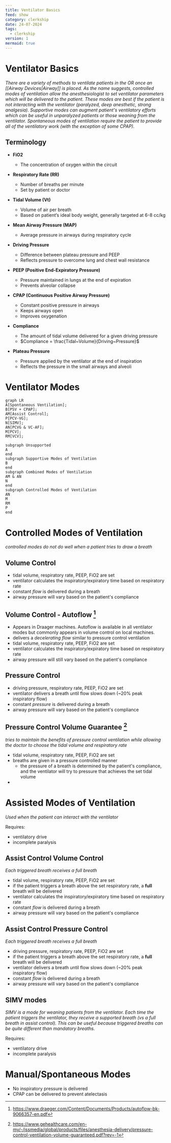 ```yaml
---
title: Ventilator Basics
feed: show
category: clerkship
date: 24-07-2024
tags:
  - clerkship
version: 1
mermaid: true
---
```


# Ventilator Basics
*There are a variety of methods to ventilate patients in the OR once an [[Airway Devices|Airway]] is placed. As the name suggests, controlled modes of ventilation allow the anesthesiologist to set ventilator parameters which will be delivered to the patient. These modes are best if the patient is not interacting with the ventilator (paralyzed, deep anesthetic, strong analgesia). Supportive modes can augment patient's ventilatory efforts which can be useful in unparalyzed patients or those weaning from the ventilator. Spontaneous modes of ventilation require the patient to provide all of the ventilatory work (with the exception of some CPAP).*

## Terminology
- **FiO2**
	- The concentration of oxygen within the circuit

- **Respiratory Rate (RR)**
	- Number of breaths per minute
	- Set by patient or doctor

- **Tidal Volume (Vt)**
  - Volume of air per breath
  - Based on patient’s ideal body weight, generally targeted at 6-8 cc/kg

- **Mean Airway Pressure (MAP)**
  - Average pressure in airways during respiratory cycle

- **Driving Pressure**
  - Difference between plateau pressure and PEEP
  - Reflects pressure to overcome lung and chest wall resistance

- **PEEP (Positive End-Expiratory Pressure)**
  - Pressure maintained in lungs at the end of expiration
  - Prevents alveolar collapse
  
- **CPAP (Continuous Positive Airway Pressure)**
  - Constant positive pressure in airways
  - Keeps airways open
  - Improves oxygenation

- **Compliance**
	- The amount of tidal volume delivered for a given driving pressure
	- $Compliance = \frac{Tidal~Volume}{Driving~Pressure}$

- **Plateau Pressure**
	- Pressure applied by the ventilator at the end of inspiration 
	- Reflects the pressure in the small airways and alveoli

# Ventilator Modes
```mermaid
graph LR
A[Spontaneous Ventilation];
B[PSV + CPAP];
AM[Assist Control];
P[PCV-VG];
N[SIMV];
AN[PCVG & VC-AF];
M[PCV];
RM[VCV];

subgraph Unsupported
A
end
subgraph Supportive Modes of Ventilation
B
end
subgraph Combined Modes of Ventilation
AM & AN
N
end
subgraph Controlled Modes of Ventilation
AN
M
RM
P
end

```
# Controlled Modes of Ventilation
*controlled modes do not do well when a patient tries to draw a breath*
## Volume Control
- tidal volume, respiratory rate, PEEP, FiO2 are set
- ventilator calculates the inspiratory/expiratory time based on respiratory rate
- constant *flow* is delivered during a breath
- airway pressure will vary based on the patient's compliance

## Volume Control - Autoflow [^2]
- Appears in Draager machines. Autoflow is available in all ventilator modes but commonly appears in volume control on local machines.
- delivers a *decelerating flow* similar to pressure control ventilation
- tidal volume, respiratory rate, PEEP, FiO2 are set
- ventilator calculates the inspiratory/expiratory time based on respiratory rate
- airway pressure will still vary based on the patient's compliance

## Pressure Control
- driving pressure, respiratory rate, PEEP, FiO2 are set
- ventilator delivers a breath until flow slows down (~20% peak inspiratory flow)
- constant *pressure* is delivered during a breath
- airway pressure will vary based on the patient's compliance

## Pressure Control Volume Guarantee [^1]
*tries to maintain the benefits of pressure control ventilation while allowing the doctor to choose the tidal volume and respiratory rate*
- tidal volume, respiratory rate, PEEP, FiO2 are set
- breaths are given in a pressure controlled manner
	- the pressure of a breath is determined by the patient's compliance, and the ventilator will try to pressure that achieves the set tidal volume
- 
# Assisted Modes of Ventilation
*Used when the patient can interact with the ventilator*

Requires:
- ventilatory drive
- incomplete paralysis

## Assist Control Volume Control
*Each triggered breath receives a full breath*
- tidal volume, respiratory rate, PEEP, FiO2 are set
- if the patient triggers a breath above the set respiratory rate, a **full** breath will be delivered
- ventilator calculates the inspiratory/expiratory time based on respiratory rate
- constant *flow* is delivered during a breath
- airway pressure will vary based on the patient's compliance


## Assist Control Pressure Control
*Each triggered breath receives a full breath*
- driving pressure, respiratory rate, PEEP, FiO2 are set
- if the patient triggers a breath above the set respiratory rate, a **full** breath will be delivered
- ventilator delivers a breath until flow slows down (~20% peak inspiratory flow)
- constant *flow* is delivered during a breath
- airway pressure will vary based on the patient's compliance


## SIMV modes
*SIMV is a mode for weaning patients from the ventilator. Each time the patient triggers the ventilator, they receive a supported breath (vs a full breath in assist control). This can be useful because triggered breaths can be quite different than mandatory breaths.*

Requires:
- ventilatory drive
- incomplete paralysis

# Manual/Spontaneous Modes
- No inspiratory pressure is delivered
- CPAP can be delivered to prevent atelectasis

[^1]: https://www.gehealthcare.com/en-my/-/jssmedia/global/products/files/anesthesia-delivery/pressure-control-ventilation-volume-guaranteed.pdf?rev=-1
[^2]: https://www.draeger.com/Content/Documents/Products/autoflow-bk-9066357-en.pdf
[^3]:
[^4]: